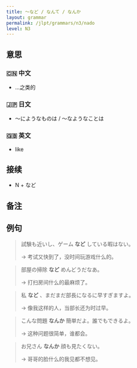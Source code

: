 ```yaml
---
title: 〜など / なんて / なんか
layout: grammar
permalink: /jlpt/grammars/n3/nado
level: N3
---
```


## 意思

### 🇨🇳 中文

- …之类的

### 🇯🇵 日文

- 〜にようなものは / 〜なようなことは

### 🇬🇧 英文

- like

## 接续

- N + など

## 备注


## 例句

> 試験も近いし、ゲーム **など** している暇はない。
>
> → 考试又快到了，没时间玩游戏什么的。

> 部屋の掃除 **など** めんどうだなあ。
>
> → 打扫房间什么的最麻烦了。

> 私 **など** 、まだまだ部長になるに早すぎますよ。
>
> → 像我这样的人，当部长还为时过早。

> こんな問題 **なんか** 簡単だよ。誰でもできるよ。
>
> → 这种问题很简单，谁都会。

> お兄さん **なんか** 顔も見たくない。
>
> → 哥哥的脸什么的我见都不想见。

